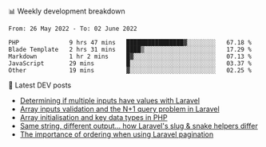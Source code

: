 📊 Weekly development breakdown
<!--START_SECTION:waka-->

```text
From: 26 May 2022 - To: 02 June 2022

PHP              9 hrs 47 mins   ████████████████▓░░░░░░░░   67.18 %
Blade Template   2 hrs 31 mins   ████▒░░░░░░░░░░░░░░░░░░░░   17.29 %
Markdown         1 hr 2 mins     █▓░░░░░░░░░░░░░░░░░░░░░░░   07.13 %
JavaScript       29 mins         █░░░░░░░░░░░░░░░░░░░░░░░░   03.37 %
Other            19 mins         ▓░░░░░░░░░░░░░░░░░░░░░░░░   02.25 %
```

<!--END_SECTION:waka-->

📕 Latest DEV posts
<!-- BLOG-POST-LIST:START -->
- [Determining if multiple inputs have values with Laravel](https://dev.to/michaelvickersuk/determining-if-multiple-inputs-have-values-with-laravel-km6)
- [Array inputs validation and the N+1 query problem in Laravel](https://dev.to/michaelvickersuk/array-inputs-validation-and-the-n1-query-problem-in-laravel-2agb)
- [Array initialisation and key data types in PHP](https://dev.to/michaelvickersuk/array-initialisation-and-key-data-types-in-php-1e5b)
- [Same string, different output... how Laravel&#39;s slug &amp; snake helpers differ](https://dev.to/michaelvickersuk/same-string-different-output-how-laravels-slug-snake-helpers-differ-1ccj)
- [The importance of ordering when using Laravel pagination](https://dev.to/michaelvickersuk/the-importance-of-ordering-when-using-laravel-pagination-1e37)
<!-- BLOG-POST-LIST:END -->
